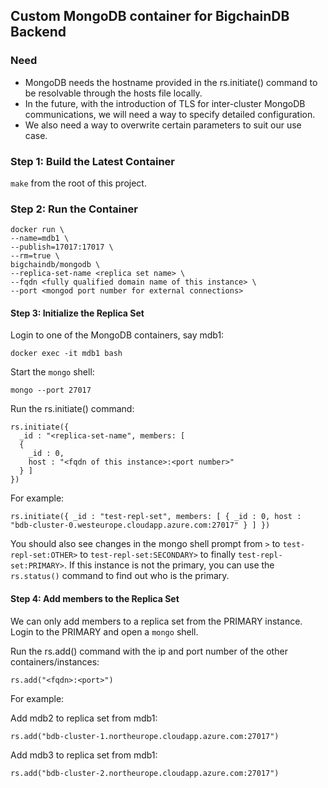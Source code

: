 ## Custom MongoDB container for BigchainDB Backend

### Need

*  MongoDB needs the hostname provided in the rs.initiate() command to be
   resolvable through the hosts file locally.
*  In the future, with the introduction of TLS for inter-cluster MongoDB
   communications, we will need a way to specify detailed configuration.
*  We also need a way to overwrite certain parameters to suit our use case.


### Step 1: Build the Latest Container

`make` from the root of this project.


### Step 2: Run the Container

```
docker run \
--name=mdb1 \
--publish=17017:17017 \
--rm=true \
bigchaindb/mongodb \
--replica-set-name <replica set name> \
--fqdn <fully qualified domain name of this instance> \
--port <mongod port number for external connections>
```

#### Step 3: Initialize the Replica Set

Login to one of the MongoDB containers, say mdb1:

`docker exec -it mdb1 bash`

Start the `mongo` shell:

`mongo --port 27017`


Run the rs.initiate() command:
```
rs.initiate({ 
  _id : "<replica-set-name", members: [
  { 
    _id : 0,
    host : "<fqdn of this instance>:<port number>"
  } ]
})
```

For example:

```
rs.initiate({ _id : "test-repl-set", members: [ { _id : 0, host :
"bdb-cluster-0.westeurope.cloudapp.azure.com:27017" } ] })
```

You should also see changes in the mongo shell prompt from `>` to
`test-repl-set:OTHER>` to `test-repl-set:SECONDARY>` to finally
`test-repl-set:PRIMARY>`.
If this instance is not the primary, you can use the `rs.status()` command to
find out who is the primary.


#### Step 4: Add members to the Replica Set

We can only add members to a replica set from the PRIMARY instance.
Login to the PRIMARY and open a `mongo` shell.

Run the rs.add() command with the ip and port number of the other
containers/instances:
```
rs.add("<fqdn>:<port>")
```

For example:

Add mdb2 to replica set from mdb1:
```
rs.add("bdb-cluster-1.northeurope.cloudapp.azure.com:27017")
```

Add mdb3 to replica set from mdb1:
```
rs.add("bdb-cluster-2.northeurope.cloudapp.azure.com:27017")
```

